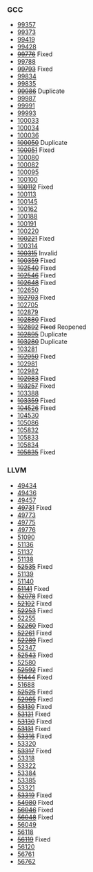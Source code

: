 ### GCC
- [99357](https://gcc.gnu.org/bugzilla/show_bug.cgi?id=99357)
- [99373](https://gcc.gnu.org/bugzilla/show_bug.cgi?id=99373)
- [99419](https://gcc.gnu.org/bugzilla/show_bug.cgi?id=99419)
- [99428](https://gcc.gnu.org/bugzilla/show_bug.cgi?id=99428)
- ~~[99776](https://gcc.gnu.org/bugzilla/show_bug.cgi?id=99776)~~ Fixed
- [99788](https://gcc.gnu.org/bugzilla/show_bug.cgi?id=99788)
- ~~[99793](https://gcc.gnu.org/bugzilla/show_bug.cgi?id=99793)~~ Fixed
- [99834](https://gcc.gnu.org/bugzilla/show_bug.cgi?id=99834)
- [99835](https://gcc.gnu.org/bugzilla/show_bug.cgi?id=99835)
- ~~[99986](https://gcc.gnu.org/bugzilla/show_bug.cgi?id=99986)~~ Duplicate
- [99987](https://gcc.gnu.org/bugzilla/show_bug.cgi?id=99987)
- [99991](https://gcc.gnu.org/bugzilla/show_bug.cgi?id=99991)
- [99993](https://gcc.gnu.org/bugzilla/show_bug.cgi?id=99993)
- [100033](https://gcc.gnu.org/bugzilla/show_bug.cgi?id=100033)
- [100034](https://gcc.gnu.org/bugzilla/show_bug.cgi?id=100034)
- [100036](https://gcc.gnu.org/bugzilla/show_bug.cgi?id=100036)
- ~~[100050](https://gcc.gnu.org/bugzilla/show_bug.cgi?id=100050)~~ Duplicate
- ~~[100051](https://gcc.gnu.org/bugzilla/show_bug.cgi?id=100051)~~ Fixed
- [100080](https://gcc.gnu.org/bugzilla/show_bug.cgi?id=100080)
- [100082](https://gcc.gnu.org/bugzilla/show_bug.cgi?id=100082)
- [100095](https://gcc.gnu.org/bugzilla/show_bug.cgi?id=100095)
- [100100](https://gcc.gnu.org/bugzilla/show_bug.cgi?id=100100)
- ~~[100112](https://gcc.gnu.org/bugzilla/show_bug.cgi?id=100112)~~ Fixed
- [100113](https://gcc.gnu.org/bugzilla/show_bug.cgi?id=100113)
- [100145](https://gcc.gnu.org/bugzilla/show_bug.cgi?id=100145)
- [100162](https://gcc.gnu.org/bugzilla/show_bug.cgi?id=100162)
- [100188](https://gcc.gnu.org/bugzilla/show_bug.cgi?id=100188)
- [100191](https://gcc.gnu.org/bugzilla/show_bug.cgi?id=100191)
- [100220](https://gcc.gnu.org/bugzilla/show_bug.cgi?id=100220)
- ~~[100221](https://gcc.gnu.org/bugzilla/show_bug.cgi?id=100221)~~ Fixed
- [100314](https://gcc.gnu.org/bugzilla/show_bug.cgi?id=100314)
- ~~[100315](https://gcc.gnu.org/bugzilla/show_bug.cgi?id=100315)~~ Invalid
- ~~[100359](https://gcc.gnu.org/bugzilla/show_bug.cgi?id=100359)~~ Fixed
- ~~[102540](https://gcc.gnu.org/bugzilla/show_bug.cgi?id=102540)~~ Fixed
- ~~[102546](https://gcc.gnu.org/bugzilla/show_bug.cgi?id=102546)~~ Fixed
- ~~[102648](https://gcc.gnu.org/bugzilla/show_bug.cgi?id=102648)~~ Fixed
- [102650](https://gcc.gnu.org/bugzilla/show_bug.cgi?id=102650)
- ~~[102703](https://gcc.gnu.org/bugzilla/show_bug.cgi?id=102703)~~ Fixed
- [102705](https://gcc.gnu.org/bugzilla/show_bug.cgi?id=102705)
- [102879](https://gcc.gnu.org/bugzilla/show_bug.cgi?id=102879)
- ~~[102880](https://gcc.gnu.org/bugzilla/show_bug.cgi?id=102880)~~ Fixed
- ~~[102892](https://gcc.gnu.org/bugzilla/show_bug.cgi?id=102892)~~ ~~Fixed~~ Reopened
- ~~[102895](https://gcc.gnu.org/bugzilla/show_bug.cgi?id=102895)~~ Duplicate
- ~~[103280](https://gcc.gnu.org/bugzilla/show_bug.cgi?id=103280)~~ Duplicate
- [103281](https://gcc.gnu.org/bugzilla/show_bug.cgi?id=103281)
- ~~[102950](https://gcc.gnu.org/bugzilla/show_bug.cgi?id=102950)~~ Fixed
- [102981](https://gcc.gnu.org/bugzilla/show_bug.cgi?id=102981)
- [102982](https://gcc.gnu.org/bugzilla/show_bug.cgi?id=102982)
- ~~[102983](https://gcc.gnu.org/bugzilla/show_bug.cgi?id=102983)~~ Fixed
- ~~[103257](https://gcc.gnu.org/bugzilla/show_bug.cgi?id=103257)~~ Fixed
- [103388](https://gcc.gnu.org/bugzilla/show_bug.cgi?id=103388)
- ~~[103359](https://gcc.gnu.org/bugzilla/show_bug.cgi?id=103359)~~ Fixed
- ~~[104526](https://gcc.gnu.org/bugzilla/show_bug.cgi?id=104526)~~ Fixed
- [104530](https://gcc.gnu.org/bugzilla/show_bug.cgi?id=104530)
- [105086](https://gcc.gnu.org/bugzilla/show_bug.cgi?id=105086)
- [105832](https://gcc.gnu.org/bugzilla/show_bug.cgi?id=105832)
- [105833](https://gcc.gnu.org/bugzilla/show_bug.cgi?id=105833)
- [105834](https://gcc.gnu.org/bugzilla/show_bug.cgi?id=105834)
- ~~[105835](https://gcc.gnu.org/bugzilla/show_bug.cgi?id=105835)~~ Fixed


### LLVM
- [49434](https://bugs.llvm.org/show_bug.cgi?id=49434)
- [49436](https://bugs.llvm.org/show_bug.cgi?id=49436)
- [49457](https://bugs.llvm.org/show_bug.cgi?id=49457)
- ~~[49731](https://bugs.llvm.org/show_bug.cgi?id=49731)~~ Fixed
- [49773](https://bugs.llvm.org/show_bug.cgi?id=49773)
- [49775](https://bugs.llvm.org/show_bug.cgi?id=49775)
- [49776](https://bugs.llvm.org/show_bug.cgi?id=49776)
- [51090](https://bugs.llvm.org/show_bug.cgi?id=51090)
- [51136](https://bugs.llvm.org/show_bug.cgi?id=51136)
- [51137](https://bugs.llvm.org/show_bug.cgi?id=51137)
- [51138](https://bugs.llvm.org/show_bug.cgi?id=51138)
- ~~[52535](https://github.com/llvm/llvm-project/issues/51877)~~ Fixed
- [51139](https://bugs.llvm.org/show_bug.cgi?id=51139)
- [51140](https://bugs.llvm.org/show_bug.cgi?id=51140)
- ~~[51141](https://bugs.llvm.org/show_bug.cgi?id=51141)~~ Fixed
- ~~[52078](https://bugs.llvm.org/show_bug.cgi?id=52078)~~ Fixed
- ~~[52102](https://bugs.llvm.org/show_bug.cgi?id=52102)~~ Fixed
- ~~[52253](https://bugs.llvm.org/show_bug.cgi?id=52253)~~ Fixed
- [52255](https://bugs.llvm.org/show_bug.cgi?id=52255)
- ~~[52260](https://bugs.llvm.org/show_bug.cgi?id=52260)~~ Fixed
- ~~[52261](https://bugs.llvm.org/show_bug.cgi?id=52261)~~ Fixed
- ~~[52289](https://bugs.llvm.org/show_bug.cgi?id=52289)~~ Fixed
- [52347](https://bugs.llvm.org/show_bug.cgi?id=52347)
- ~~[52543](https://bugs.llvm.org/show_bug.cgi?id=52543)~~ Fixed
- [52580](https://bugs.llvm.org/show_bug.cgi?id=52580)
- ~~[52592](https://bugs.llvm.org/show_bug.cgi?id=52592)~~ Fixed
- ~~[51444](https://github.com/llvm/llvm-project/issues/51444)~~ Fixed
- [51688](https://github.com/llvm/llvm-project/issues/51688)
- ~~[52525](https://github.com/llvm/llvm-project/issues/52525)~~ Fixed
- ~~[52965](https://github.com/llvm/llvm-project/issues/52965)~~ Fixed
- ~~[53130](https://github.com/llvm/llvm-project/issues/53130)~~ Fixed
- ~~[53131](https://github.com/llvm/llvm-project/issues/53131)~~ Fixed
- ~~[53130](https://github.com/llvm/llvm-project/issues/53130)~~ Fixed
- ~~[53131](https://github.com/llvm/llvm-project/issues/53131)~~ Fixed
- ~~[53316](https://github.com/llvm/llvm-project/issues/53316)~~ Fixed
- [53320](https://github.com/llvm/llvm-project/issues/53320)
- ~~[53317](https://github.com/llvm/llvm-project/issues/53317)~~ Fixed
- [53318](https://github.com/llvm/llvm-project/issues/53318)
- [53322](https://github.com/llvm/llvm-project/issues/53322)
- [53384](https://github.com/llvm/llvm-project/issues/53384)
- [53385](https://github.com/llvm/llvm-project/issues/53385)
- [53321](https://github.com/llvm/llvm-project/issues/53321)
- ~~[53319](https://github.com/llvm/llvm-project/issues/53319)~~ Fixed
- ~~[54980](https://github.com/llvm/llvm-project/issues/54980)~~ Fixed
- ~~[56046](https://github.com/llvm/llvm-project/issues/56046)~~ Fixed
- ~~[56048](https://github.com/llvm/llvm-project/issues/56048)~~ Fixed
- [56049](https://github.com/llvm/llvm-project/issues/56049)
- [56118](https://github.com/llvm/llvm-project/issues/56118)
- ~~[56119](https://github.com/llvm/llvm-project/issues/56119)~~ Fixed
- [56120](https://github.com/llvm/llvm-project/issues/56120)
- [56761](https://github.com/llvm/llvm-project/issues/56761)
- [56762](https://github.com/llvm/llvm-project/issues/56762)
